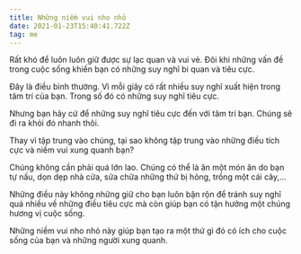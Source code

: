 ```yaml
---
title: Những niềm vui nho nhỏ
date: 2021-01-23T15:40:41.722Z
tag: me
---
```

Rất khó để luôn luôn giữ được sự lạc quan và vui vẻ. Đôi khi những vấn đề trong cuộc sống khiến bạn có những suy nghĩ bi quan và tiêu cực.

Đây là điều bình thường. Vì mỗi giây có rất nhiều suy nghĩ xuất hiện trong tâm trí của bạn. Trong số đó có những suy nghĩ tiêu cực.

Nhưng bạn hãy cứ để những suy nghĩ tiêu cực đến với tâm trí bạn. Chúng sẽ đi ra khỏi đó nhanh thôi.

Thay vì tập trung vào chúng, tại sao không tập trung vào những điều tích cực và niềm vui xung quanh bạn?

Chúng không cần phải quá lớn lao. Chúng có thể là ăn một món ăn do bạn tự nấu, dọn dẹp nhà cửa, sửa chữa những thứ bị hỏng, trồng một cái cây,...

Những điều này không những giữ cho bạn luôn bận rộn để tránh suy nghĩ quá nhiều về những điều tiêu cực mà còn giúp bạn có tận hưởng một chúng hương vị cuộc sống. 

Những niềm vui nho nhỏ này giúp bạn tạo ra một thứ gì đó có ích cho cuộc sống của bạn và những người xung quanh.